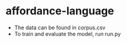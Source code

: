 # affordance-language
- The data can be found in corpus.csv
- To train and evaluate the model, run run.py
